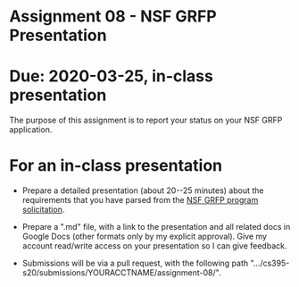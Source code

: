 # Assignment 08 - NSF GRFP Presentation

# Due: 2020-03-25, in-class presentation 

The purpose of this assignment is to report your status on your NSF GRFP application.  

# For an in-class presentation

* Prepare a detailed presentation (about 20--25 minutes) about the requirements that you have parsed from the [NSF GRFP program solicitation](https://www.nsf.gov/pubs/2019/nsf19590/nsf19590.htm).  

* Prepare a ".md" file, with a link to the presentation and all related docs in Google Docs (other formats only by my explicit approval).  Give my account read/write access on your presentation so I can give feedback.  

* Submissions will be via a pull request, with the following path ".../cs395-s20/submissions/YOURACCTNAME/assignment-08/".  
